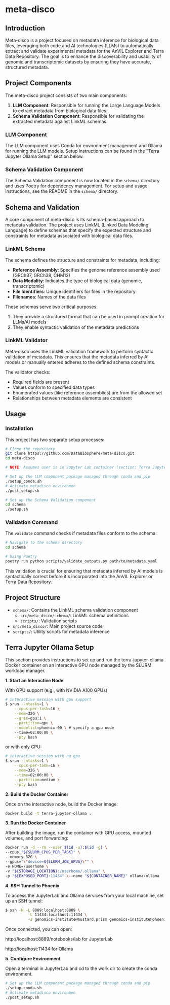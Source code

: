 # meta-disco

## Introduction

Meta-disco is a project focused on metadata inference for biological data files, leveraging both code and AI technologies (LLMs) to automatically extract and validate experimental metadata for the AnVIL Explorer and Terra Data Repository. The goal is to enhance the discoverability and usability of genomic and transcriptomic datasets by ensuring they have accurate, structured metadata.

## Project Components

The meta-disco project consists of two main components:

1. **LLM Component**: Responsible for running the Large Language Models to extract metadata from biological data files.
2. **Schema Validation Component**: Responsible for validating the extracted metadata against LinkML schemas.

### LLM Component

The LLM component uses Conda for environment management and Ollama for running the LLM models. Setup instructions can be found in the "Terra Jupyter Ollama Setup" section below.

### Schema Validation Component

The Schema Validation component is now located in the `schema/` directory and uses Poetry for dependency management. For setup and usage instructions, see the README in the `schema/` directory.

## Schema and Validation

A core component of meta-disco is its schema-based approach to metadata validation. The project uses LinkML (Linked Data Modeling Language) to define schemas that specify the expected structure and constraints for metadata associated with biological data files.

### LinkML Schema

The schema defines the structure and constraints for metadata, including:

- **Reference Assembly**: Specifies the genome reference assembly used (GRCh37, GRCh38, CHM13)
- **Data Modality**: Indicates the type of biological data (genomic, transcriptomic)
- **File Identifiers**: Unique identifiers for files in the repository
- **Filenames**: Names of the data files

These schemas serve two critical purposes:
1. They provide a structured format that can be used in prompt creation for LLMs/AI models
2. They enable syntactic validation of the metadata predictions

### LinkML Validator

Meta-disco uses the LinkML validation framework to perform syntactic validation of metadata. This ensures that the metadata inferred by AI models or manually entered adheres to the defined schema constraints.

The validator checks:
- Required fields are present
- Values conform to specified data types
- Enumerated values (like reference assemblies) are from the allowed set
- Relationships between metadata elements are consistent

## Usage

### Installation

This project has two separate setup processes:

```bash
# Clone the repository
git clone https://github.com/DataBiosphere/meta-disco.git
cd meta-disco

# NOTE: Assumes user is in Jupyter Lab container (section: Terra Jupyter Ollama Setup)

# Set up the LLM component package managed through conda and pip
./setup_conda.sh
# Activate metadisco environmen
./post_setup.sh
```

```bash
# Set up the Schema Validation component
cd schema
./setup.sh
```

### Validation Command

The `validate` command checks if metadata files conform to the schema:

```bash
# Navigate to the schema directory
cd schema

# Using Poetry
poetry run python scripts/validate_outputs.py path/to/metadata.yaml
```

This validation is crucial for ensuring that metadata inferred by AI models is syntactically correct before it's incorporated into the AnVIL Explorer or Terra Data Repository.

## Project Structure

- `schema/`: Contains the LinkML schema validation component
  - `src/meta_disco/schema/`: LinkML schema definitions
  - `scripts/`: Validation scripts
- `src/meta_disco/`: Main project source code
- `scripts/`: Utility scripts for metadata inference

## Terra Jupyter Ollama Setup

This section provides instructions to set up and run the terra-jupyter-ollama Docker container on an interactive GPU node managed by the SLURM workload manager.

**1. Start an Interactive Node**

With GPU support (e.g., with NVIDIA A100 GPUs)

```bash
# interactive session with gpu support
$ srun --ntasks=1 \
    --cpus-per-task=16 \
    --mem=32G \
    --gres=gpu:1 \
    --partition=gpu \
    --nodelist=phoenix-00 \ # specify a gpu node
    --time=02:00:00 \
    --pty bash
```
or with only CPU:

```bash 
# interactive session with no gpu
$ srun --ntasks=1 \
    --cpus-per-task=16 \
    --mem=32G \
    --time=02:00:00 \
    --partition=medium \
    --pty bash
```

**2. Build the Docker Container**

Once on the interactive node, build the Docker image:

```bash
docker build -t terra-jupyter-ollama .
```

**3. Run the Docker Container**

After building the image, run the container with GPU access, mounted volumes, and port forwarding:

```bash
docker run -d --rm --user $(id -u):$(id -g) \
--cpus "${SLURM_CPUS_PER_TASK}" \
--memory 32G \
--gpus="\"device=${SLURM_JOB_GPUS}\"" \
-e HOME=/userhome \
-v "${STORAGE_LOCATION}:/userhome/.ollama" \
-p "${EXPOSED_PORT}:11434" \--name "${CONTAINER_NAME}" ollama/ollama
```

**4. SSH Tunnel to Phoenix**

To access the JupyterLab and Ollama services from your local machine, set up an SSH tunnel:

```bash
$ ssh -N -L 8889:localhost:8889 \
          -L 11434:localhost:11434 \
          -J genomics-institute@mustard.prism genomics-institute@phoenix-00
```

Once connected, you can open:

http://localhost:8889/notebooks/lab for JupyterLab

http://localhost:11434 for Ollama


**5. Configure Environment**

Open a terminal in JupyterLab and cd to the work dir to create the conda environment.

```bash
# Set up the LLM component package managed through conda and pip
./setup_conda.sh
# Activate metadisco environmen
./post_setup.sh
```